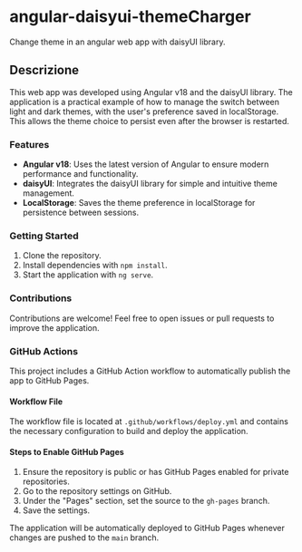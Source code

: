 # angular-daisyui-themeCharger

Change theme in an angular web app with daisyUI library.

## Descrizione

This web app was developed using Angular v18 and the daisyUI library. The application is a practical example of how to manage the switch between light and dark themes, with the user's preference saved in localStorage. This allows the theme choice to persist even after the browser is restarted.


### Features

- **Angular v18**: Uses the latest version of Angular to ensure modern performance and functionality.
- **daisyUI**: Integrates the daisyUI library for simple and intuitive theme management.
- **LocalStorage**: Saves the theme preference in localStorage for persistence between sessions.

### Getting Started

1. Clone the repository.
2. Install dependencies with `npm install`.
3. Start the application with `ng serve`.

### Contributions

Contributions are welcome! Feel free to open issues or pull requests to improve the application.

### GitHub Actions

This project includes a GitHub Action workflow to automatically publish the app to GitHub Pages.

#### Workflow File

The workflow file is located at `.github/workflows/deploy.yml` and contains the necessary configuration to build and deploy the application.

#### Steps to Enable GitHub Pages

1. Ensure the repository is public or has GitHub Pages enabled for private repositories.
2. Go to the repository settings on GitHub.
3. Under the "Pages" section, set the source to the `gh-pages` branch.
4. Save the settings.

The application will be automatically deployed to GitHub Pages whenever changes are pushed to the `main` branch.